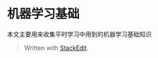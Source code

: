 机器学习基础
====================================
本文主要用来收集平时学习中用到的机器学习基础知识
> Written with [StackEdit](https://stackedit.io/).